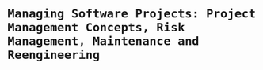 # `Managing Software Projects: Project Management Concepts, Risk Management, Maintenance and Reengineering`